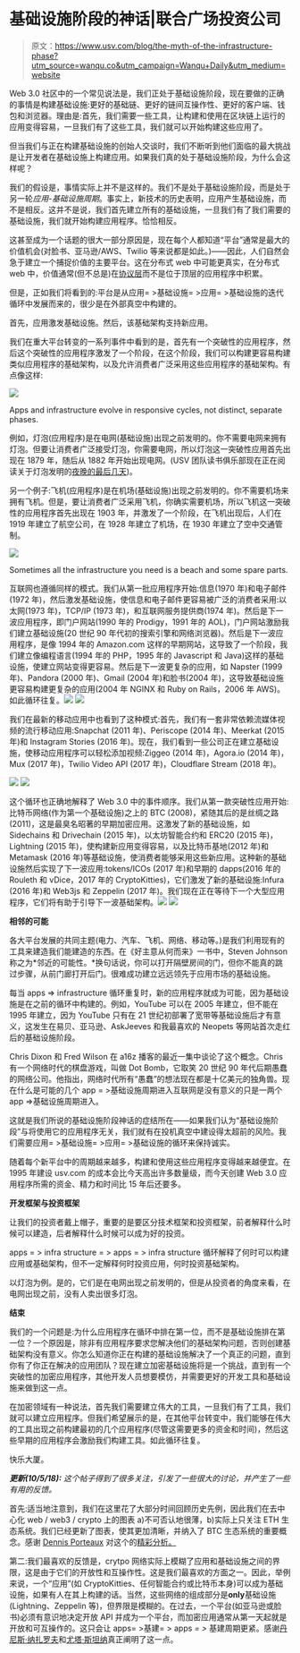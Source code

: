 # 基础设施阶段的神话|联合广场投资公司

> 原文：<https://www.usv.com/blog/the-myth-of-the-infrastructure-phase?utm_source=wanqu.co&utm_campaign=Wanqu+Daily&utm_medium=website>

Web 3.0 社区中的一个常见说法是，我们正处于基础设施阶段，现在要做的正确的事情是构建基础设施:更好的基础链、更好的链间互操作性、更好的客户端、钱包和浏览器。理由是:首先，我们需要一些工具，让构建和使用在区块链上运行的应用变得容易，一旦我们有了这些工具，我们就可以开始构建这些应用了。

但当我们与正在构建基础设施的创始人交谈时，我们不断听到他们面临的最大挑战是让开发者在基础设施上构建应用。如果我们真的处于基础设施阶段，为什么会这样呢？

我们的假设是，事情实际上并不是这样的。我们不是处于基础设施阶段，而是处于另一轮*应用-基础设施周期*。事实上，新技术的历史表明，应用产生基础设施，而不是相反。这并不是说，我们首先建立所有的基础设施，一旦我们有了我们需要的基础设施，我们就开始构建应用程序。恰恰相反。

这甚至成为一个话题的很大一部分原因是，现在每个人都知道“平台”通常是最大的价值机会(对脸书、亚马逊/AWS、Twilio 等来说都是如此。)——因此，人们自然会急于建立一个捕捉价值的主要平台。这在分布式 web 中可能更真实，在分布式 web 中，价值通常(但不总是)在[协议层](https://www.usv.com/blog/fat-protocols)而不是位于顶层的应用程序中积累。

但是，正如我们将看到的:平台是从应用= >基础设施= >应用= >基础设施的迭代循环中发展而来的，很少是在外部真空中构建的。

首先，应用激发基础设施。然后，该基础架构支持新应用。

我们在重大平台转变的一系列事件中看到的是，首先有一个突破性的应用程序，然后这个突破性的应用程序激发了一个阶段，在这个阶段，我们可以构建更容易构建类似应用程序的基础架构，以及允许消费者广泛采用这些应用程序的基础架构。有点像这样:

![](img/ce2b517ae7042a1da41361d5408c07e2.png)

Apps and infrastructure evolve in responsive cycles, not distinct, separate phases.



例如，灯泡(应用程序)是在电网(基础设施)出现之前发明的。你不需要电网来拥有灯泡。但要让消费者广泛接受灯泡，你需要电网，所以灯泡这一突破性应用首先出现在 1879 年，随后从 1882 年开始出现电网。(USV 团队读书俱乐部现在正在阅读关于灯泡发明的[夜晚的最后几天](https://www.amazon.com/Last-Days-Night-Novel/dp/0812988922))。

另一个例子:飞机(应用程序)是在机场(基础设施)出现之前发明的。你不需要机场来拥有飞机。但是，要让消费者广泛采用飞机，你确实需要机场，所以飞机这一突破性的应用程序首先出现在 1903 年，并激发了一个阶段，在飞机出现后，人们在 1919 年建立了航空公司，在 1928 年建立了机场，在 1930 年建立了空中交通管制。

![](img/934b3729bd427ce840d652446ce79551.png)

Sometimes all the infrastructure you need is a beach and some spare parts.



互联网也遵循同样的模式。我们从第一批应用程序开始:信息(1970 年)和电子邮件(1972 年)，然后激发基础设施，使信息和电子邮件更容易被广泛的消费者采用:以太网(1973 年)，TCP/IP (1973 年)，和互联网服务提供商(1974 年)。然后是下一波应用程序，即门户网站(1990 年的 Prodigy，1991 年的 AOL)，门户网站激励我们建立基础设施(20 世纪 90 年代初的搜索引擎和网络浏览器)。然后是下一波应用程序，是像 1994 年的 Amazon.com 这样的早期网站，这导致了一个阶段，我们建立像编程语言(1994 年的 PHP，1995 年的 Javascript 和 Java)这样的基础设施，使建立网站变得更容易。然后是下一波更复杂的应用，如 Napster (1999 年)、Pandora (2000 年)、Gmail (2004 年)和脸书(2004 年)，这导致基础设施更容易构建更复杂的应用(2004 年 NGINX 和 Ruby on Rails，2006 年 AWS)。如此循环往复。![](img/00e0a1ae7ba776024b35078f004136ea.png) ![](img/95dfa7be18458625d71a8e71aa9db1df.png)

我们在最新的移动应用中也看到了这种模式:首先，我们有一套非常依赖流媒体视频的流行移动应用:Snapchat (2011 年)、Periscope (2014 年)、Meerkat (2015 年)和 Instagram Stories (2016 年)。现在，我们看到一些公司正在建立基础设施，使移动应用程序可以轻松添加视频:Ziggeo (2014 年)，Agora.io (2014 年)，Mux (2017 年)，Twilio Video API (2017 年)，Cloudflare Stream (2018 年)。

![](img/f950bec52b23635c3e4455ebb671c204.png) ![](img/66cabcfb0505e5b69678870bf560fc2e.png)

这个循环也正确地解释了 Web 3.0 中的事件顺序。我们从第一款突破性应用开始:比特币网络(作为第一个基础设施)之上的 BTC (2008)，紧随其后的是丝绸之路(2011)，这是最臭名昭著的早期加密应用。这激发了新的基础设施，如 Sidechains 和 Drivechain (2015 年)，以太坊智能合约和 ERC20 (2015 年)，Lightning (2015 年)，使构建新应用变得容易，以及比特币基地(2012 年)和 Metamask (2016 年)等基础设施，使消费者能够采用这些新应用。这种新的基础设施然后实现了下一波应用:tokens/ICOs (2017 年)和早期的 dapps(2016 年的 Rouleth 和 vDice，2017 年的 CryptoKitties)，它们激发了新的基础设施:Infura (2016 年)和 Web3js 和 Zeppelin (2017 年)。我们现在正在等待下一个大型应用程序，它们将有助于引导下一波基础架构。![](img/5a631d8f0e9f470a334c727ecd945fce.png) ![](img/3a035d745ef51030c80ef008e95f6b2d.png)

**相邻的可能**

各大平台发展的共同主题(电力、汽车、飞机、网络、移动等。)是我们利用现有的工具来建造我们能建造的东西。在《好主意从何而来》一书中，Steven Johnson 称之为*邻近的可能性。*换句话说，你可以打开隔壁房间的门，但你不能真的跳过步骤，从前门廊打开后门。很难成功建立远远领先于应用市场的基础设施。

每当 apps => infrastructure 循环重复时，新的应用程序就成为可能，因为基础设施是在之前的循环中构建的。例如，YouTube 可以在 2005 年建立，但不能在 1995 年建立，因为 YouTube 只有在 21 世纪初部署了宽带等基础设施后才有意义，这发生在易贝、亚马逊、AskJeeves 和我最喜欢的 Neopets 等网站首次走红后的基础设施阶段。

Chris Dixon 和 Fred Wilson 在 a16z 播客的最近一集中谈论了这个概念。Chris 有一个网络时代的棋盘游戏，叫做 Dot Bomb，它取笑 20 世纪 90 年代后期愚蠢的网络公司。他指出，网络时代所有“愚蠢”的想法现在都是十亿美元的独角兽。现在什么是可能的几个 app = >基础设施周期进入互联网是没有意义的只是一两个 app =>基础设施周期进入。

这就是我们所说的基础设施阶段神话的症结所在——如果我们认为“基础设施阶段”与将使用它的应用程序无关，我们就有在投机真空中建设得太超前的风险。我们需要应用= >基础设施= >应用= >基础设施的循环来保持诚实。

随着每个新平台中的周期越来越多，构建和使用这些应用程序变得越来越便宜。在 1995 年建设 usv.com 的成本会比今天高出许多数量级，而今天创建 Web 3.0 应用程序所需的资金、精力和时间比 15 年后还要多。

**开发框架与投资框架**

让我们的投资者戴上帽子，重要的是要区分技术框架和投资框架，前者解释什么时候可以建造，后者解释什么时候可以成为好的投资。

apps = > infra structure = > apps = > infra structure 循环解释了何时可以构建应用或基础架构，但不一定解释何时投资应用，何时投资基础架构。

以灯泡为例。是的，它们是在电网出现之前发明的，但是从投资者的角度来看，在电网出现之前，没有人卖出很多灯泡。

**结束**

我们的一个问题是:为什么应用程序在循环中排在第一位，而不是基础设施排在第一位？一个原因是，除非有应用程序要求您解决他们的基础架构问题，否则创建基础架构没有意义。你怎么知道你正在构建的基础设施解决了一个真正的问题，直到你有了你正在解决的应用团队？现在建立加密基础设施将是一个挑战，直到有一个突破性的加密应用程序，其他开发人员想要模仿，并需要更好的开发工具和基础设施来做到这一点。

在加密领域有一种说法，首先我们需要建立伟大的工具，一旦我们有了工具，我们就可以建立应用程序。但我们希望展示的是，在其他平台转变中，我们能够在伟大的工具出现之前构建最初的几个应用程序(尽管这需要更多的资金和时间)，然后这些早期的应用程序会激励我们构建工具。如此循环往复。

快乐大厦。

***更新(10/5/18):*** *这个帖子得到了很多关注，引发了一些很大的讨论，并产生了一些有用的反馈。*

首先:适当地注意到，我们在这里花了大部分时间回顾历史先例，因此我们在去中心化 web / web3 / crypto 上的图表 a)不可否认地很薄，b)实际上只关注 ETH 生态系统。我们已经更新了图表，使其更加清晰，并纳入了 BTC 生态系统的重要概念。感谢 [Dennis Porteaux](https://twitter.com/DennisPortoMD/) 对这个的[精彩分析。](https://twitter.com/DennisPortoMD/status/1047143498108014592)

第二:我们最喜欢的反馈是，crytpo 网络实际上模糊了应用和基础设施之间的界限，这是由于它们的开放性和互操作性。这是我们最喜欢的方面之一。因此，举例来说，一个“应用”(如 CryptoKitties、任何智能合约或比特币本身)可以成为基础设施，如果有人在其上构建的话。当然，这些网络的组成部分是**only**基础设施(Lightning、Zeppelin 等)，但界限是模糊的。在过去，一个平台(如亚马逊或脸书)必须有意识地决定开放 API 并成为一个平台，而加密应用通常从第一天起就是开放和可互操作的。这只会让 apps= >基建= > apps *= >* 基建周期更紧。感谢[丹尼斯·纳扎罗夫](https://twitter.com/Iiterature/status/1047163184833069061)和[尤塔·斯坦纳](https://twitter.com/jutta_steiner)真正阐明了这一点。